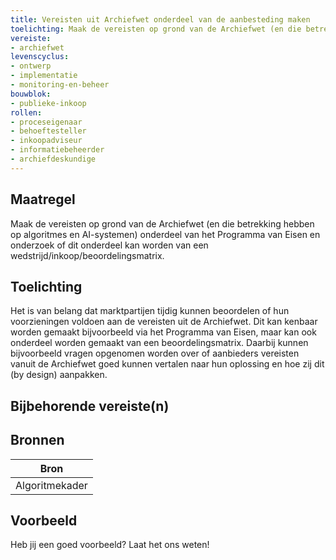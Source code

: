 ```yaml
---
title: Vereisten uit Archiefwet onderdeel van de aanbesteding maken
toelichting: Maak de vereisten op grond van de Archiefwet (en die betrekking hebben op algoritmes en AI-systemen) onderdeel van het Programma van Eisen en onderzoek of dit onderdeel kan worden van een wedstrijd/inkoop/beoordelingsmatrix. 
vereiste:
- archiefwet
levenscyclus:
- ontwerp
- implementatie
- monitoring-en-beheer
bouwblok:
- publieke-inkoop
rollen:
- proceseigenaar
- behoeftesteller
- inkoopadviseur
- informatiebeheerder
- archiefdeskundige
---
```


<!-- tags -->
## Maatregel

Maak de vereisten op grond van de Archiefwet (en die betrekking hebben op algoritmes en AI-systemen) onderdeel van het Programma van Eisen en onderzoek of dit onderdeel kan worden van een wedstrijd/inkoop/beoordelingsmatrix.


## Toelichting

Het is van belang dat marktpartijen tijdig kunnen beoordelen of hun voorzieningen voldoen aan de vereisten uit de Archiefwet.
Dit kan kenbaar worden gemaakt bijvoorbeeld via het Programma van Eisen, maar kan ook onderdeel worden gemaakt van een beoordelingsmatrix.
Daarbij kunnen bijvoorbeeld vragen opgenomen worden over of aanbieders vereisten vanuit de Archiefwet goed kunnen vertalen naar hun oplossing en hoe zij dit (by design) aanpakken.
 

## Bijbehorende vereiste(n)

<!-- list_vereisten_on_maatregelen_page -->

## Bronnen

| Bron                        |
|-----------------------------|
|Algoritmekader|

## Voorbeeld

Heb jij een goed voorbeeld? Laat het ons weten!

